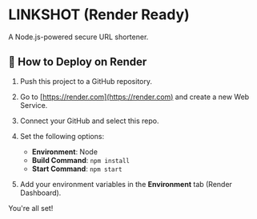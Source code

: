 # LINKSHOT (Render Ready)

A Node.js-powered secure URL shortener.

## 🚀 How to Deploy on Render

1. Push this project to a GitHub repository.
2. Go to [https://render.com](https://render.com) and create a new Web Service.
3. Connect your GitHub and select this repo.
4. Set the following options:
   - **Environment**: Node
   - **Build Command**: `npm install`
   - **Start Command**: `npm start`

5. Add your environment variables in the **Environment** tab (Render Dashboard).

You're all set!
